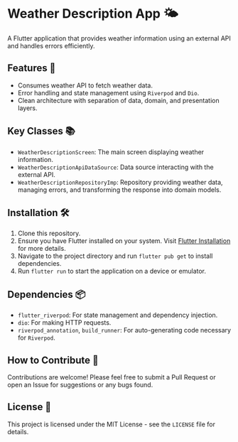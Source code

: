 # Weather Description App 🌤️

A Flutter application that provides weather information using an external API and handles errors efficiently.

## Features 🚀

- Consumes weather API to fetch weather data.
- Error handling and state management using `Riverpod` and `Dio`.
- Clean architecture with separation of data, domain, and presentation layers.

## Key Classes 📚

- `WeatherDescriptionScreen`: The main screen displaying weather information.
- `WeatherDescriptionApiDataSource`: Data source interacting with the external API.
- `WeatherDescriptionRepositoryImp`: Repository providing weather data, managing errors, and transforming the response into domain models.

## Installation 🛠️

1. Clone this repository.
2. Ensure you have Flutter installed on your system. Visit [Flutter Installation](https://flutter.dev/docs/get-started/install) for more details.
3. Navigate to the project directory and run `flutter pub get` to install dependencies.
4. Run `flutter run` to start the application on a device or emulator.

## Dependencies 📦

- `flutter_riverpod`: For state management and dependency injection.
- `dio`: For making HTTP requests.
- `riverpod_annotation`, `build_runner`: For auto-generating code necessary for `Riverpod`.

## How to Contribute 🤝

Contributions are welcome! Please feel free to submit a Pull Request or open an Issue for suggestions or any bugs found.

## License 📄

This project is licensed under the MIT License - see the `LICENSE` file for details.
